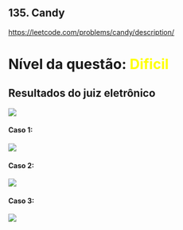 ## 135. Candy

https://leetcode.com/problems/candy/description/

# Nível da questão:  <span style="color: yellow;">Dificil</span>

## Resultados do juiz eletrônico

![](/assets/)

#### Caso 1:

![](/assets/)

#### Caso 2:

![](/assets/)

#### Caso 3:

![](/assets/)

